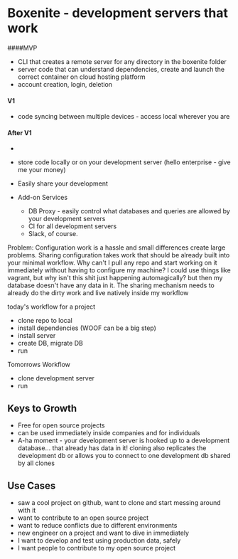 # Boxenite - development servers that work

####MVP
* CLI that creates a remote server for any directory in the boxenite folder
* server code that can understand dependencies, create and launch the correct container on cloud hosting platform
* account creation, login, deletion

#### V1 

* code syncing between multiple devices - access local wherever you are

#### After V1
* 


* store code locally or on your development server (hello enterprise - give me your money)
* Easily share your development
* Add-on Services
  * DB Proxy - easily control what databases and queries are allowed by your development servers
  * CI for all development servers
  * Slack, of course.

Problem: Configuration work is a hassle and small differences create large problems. Sharing configuration takes work that should be already built into your minimal workflow. 
Why can't I pull any repo and start working on it immediately without having to configure my machine? 
I could use things like vagrant, but why isn't this shit just happening automagically? 
but then my database doesn't have any data in it. 
The sharing mechanism needs to already do the dirty work and live natively inside my workflow


today's workflow for a project
* clone repo to local
* install dependencies (WOOF can be a big step)
* install server
* create DB, migrate DB
* run


Tomorrows Workflow
* clone development server
* run


## Keys to Growth
* Free for open source projects
* can be used immediately inside companies and for individuals
* A-ha moment - your development server is hooked up to a development database... that already has data in it! cloning also replicates the development db or allows you to connect to one development db shared by all clones

## Use Cases
* saw a cool project on github, want to clone and start messing around with it
* want to contribute to an open source project
* want to reduce conflicts due to different environments
* new engineer on a project and want to dive in immediately
* I want to develop and test using production data, safely
* I want people to contribute to my open source project
